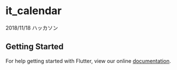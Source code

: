 # it_calendar

2018&#x2F;11&#x2F;18 ハッカソン

## Getting Started

For help getting started with Flutter, view our online
[documentation](https://flutter.io/).
